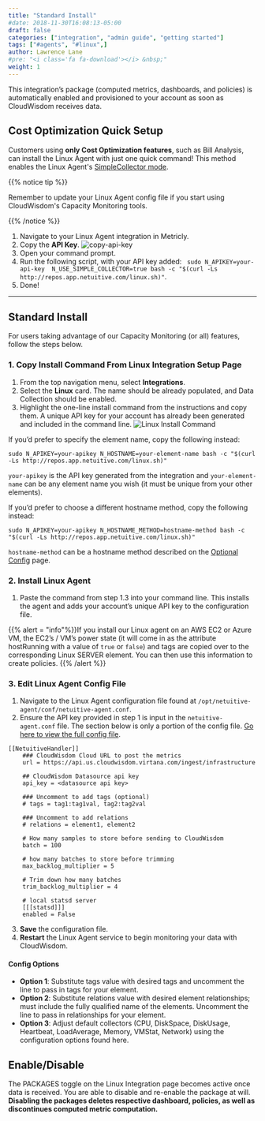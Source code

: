 ```yaml
---
title: "Standard Install"
#date: 2018-11-30T16:08:13-05:00
draft: false
categories: ["integration", "admin guide", "getting started"]
tags: ["#agents", "#linux",]
author: Lawrence Lane
#pre: "<i class='fa fa-download'></i> &nbsp;"
weight: 1
---
```

This integration’s package (computed metrics, dashboards, and policies) is automatically enabled and provisioned to your account as soon as CloudWisdom receives data.

## Cost Optimization Quick Setup

Customers using **only Cost Optimization features**, such as Bill Analysis, can install the Linux Agent with just one quick command! This method enables the Linux Agent's [SimpleCollector mode][2].

{{% notice tip %}}

Remember to update your Linux Agent config file if you start using CloudWisdom's Capacity Monitoring tools.

{{% /notice %}}

1. Navigate to your Linux Agent integration in Metricly.
2. Copy the **API Key**.
![copy-api-key](/images/LINUX-standard-install/copy-api-key.png)
2. Open your command prompt.
2. Run the following script, with your API key added: ```  sudo N_APIKEY=your-api-key  N_USE_SIMPLE_COLLECTOR=true bash -c "$(curl -Ls http://repos.app.netuitive.com/linux.sh)" ```.
3. Done!

----
## Standard Install

For users taking advantage of our Capacity Monitoring (or all) features, follow the steps below.

### 1. Copy Install Command From Linux Integration Setup Page

1. From the top navigation menu, select **Integrations**.
2. Select the **Linux** card. The name should be already populated, and Data Collection should be enabled.
3. Highlight the one-line install command from the instructions and copy them. A unique API key for your account has already been generated and included in the command line.
![Linux Install Command](/images/LINUX-standard-install/linux-install-command.png)

If you’d prefer to specify the element name, copy the following instead:

```
sudo N_APIKEY=your-apikey N_HOSTNAME=your-element-name bash -c "$(curl -Ls http://repos.app.netuitive.com/linux.sh)"
```

`your-apikey` is the API key generated from the integration and `your-element-name` can be any element name you wish (it must be unique from your other elements).

If you’d prefer to choose a different hostname method, copy the following instead:

```
sudo N_APIKEY=your-apikey N_HOSTNAME_METHOD=hostname-method bash -c "$(curl -Ls http://repos.app.netuitive.com/linux.sh)"
```

`hostname-method` can be a hostname method described on the [Optional Config](https://docs.metricly.com/integrations/agents/linux-agent/linux-optional-config/#update-the-hostname-manually) page.

### 2. Install Linux Agent
1. Paste the command from step 1.3 into your command line. This  installs the agent and adds your account’s unique API key to the configuration file.

{{% alert = "info"%}}If you install our Linux agent on an AWS EC2 or Azure VM, the EC2’s / VM’s power state (it will come in as the attribute hostRunning with a value of `true` or `false`) and tags are copied over to the corresponding Linux SERVER element. You can then use this information to create policies. {{% /alert %}}

### 3. Edit Linux Agent Config File
1. Navigate to the Linux Agent configuration file found at ``/opt/netuitive-agent/conf/netuitive-agent.conf``.
2. Ensure the API key provided in step 1 is input in the `netuitive-agent.conf` file. The section below is only a portion of the config file. [Go here to view the full config file][1].
```
[[NetuitiveHandler]]
    ### CloudWisdom Cloud URL to post the metrics
    url = https://api.us.cloudwisdom.virtana.com/ingest/infrastructure

    ## CloudWisdom Datasource api key
    api_key = <datasource api key>

    ### Uncomment to add tags (optional)
    # tags = tag1:tag1val, tag2:tag2val

    ### Uncomment to add relations
    # relations = element1, element2

    # How many samples to store before sending to CloudWisdom
    batch = 100

    # how many batches to store before trimming
    max_backlog_multiplier = 5

    # Trim down how many batches
    trim_backlog_multiplier = 4

    # local statsd server
    [[[statsd]]]
    enabled = False
```
3. **Save** the configuration file.
4. **Restart** the Linux Agent service to begin monitoring your data with CloudWisdom.

#### Config Options
- **Option 1**:  Substitute tags value with desired tags and uncomment the line to pass in tags for your element.
- **Option 2**:  Substitute relations value with desired element relationships; must include the fully qualified name of the elements. Uncomment the line to pass in relationships for your element.
- **Option 3**: Adjust  default collectors (CPU, DiskSpace, DiskUsage, Heartbeat, LoadAverage, Memory, VMStat, Network) using the configuration options found here.  

## Enable/Disable

The PACKAGES toggle on the Linux Integration page becomes active once data is received. You are able to disable and re-enable the package at will. **Disabling the packages deletes respective dashboard, policies, as well as discontinues computed metric computation.**



[1]:https://raw.githubusercontent.com/netuitive/omnibus-netuitive-agent/master/netuitive/conf/netuitive-agent.conf

[2]:/integrations/agents/linux-agent/linux-collectors/#using-the-simple-collector
